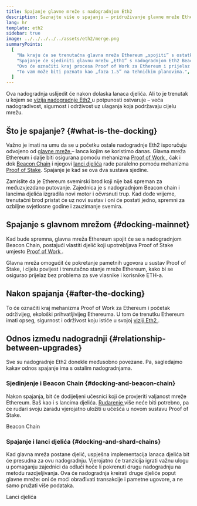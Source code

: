 ```yaml
---
title: Spajanje glavne mreže s nadogradnjom Eth2
description: Saznajte više o spajanju – pridruživanje glavne mreže Ethereum Proof of Stake sustavu koji koordinira Beacon Chain.
lang: hr
template: eth2
sidebar: true
image: ../../../../../assets/eth2/merge.png
summaryPoints:
  [
    "Na kraju će se trenutačna glavna mreža Ethereum „spojiti” s ostatkom nadogradnji Eth2.",
    "Spajanje će sjediniti glavnu mrežu „Eth1” s nadogradnjom Eth2 Beacon Chain i sustavom razdjeljivanja.",
    "Ovo će označiti kraj procesa Proof of Work za Ethereum i prijelaz na Proof of Stake.",
    "To vam može biti poznato kao „faza 1.5” na tehničkim planovima.",
  ]
---
```


<UpgradeStatus date="~2021/22">
    Ova nadogradnja uslijedit će nakon dolaska lanaca djelića. Ali to je trenutak u kojem se <a href="/eth2/vision/"> vizija nadogradnje Eth2 </a> u potpunosti ostvaruje – veća nadogradivost, sigurnost i održivost uz ulaganja koja podržavaju cijelu mrežu.
</UpgradeStatus>

## Što je spajanje? {#what-is-the-docking}

Važno je imati na umu da se u početku ostale nadogradnje Eth2 isporučuju odvojeno od [ glavne mreže ](/glossary/#mainnet) – lanca kojim se koristimo danas. Glavna mreža Ethereum i dalje biti osigurana pomoću mehanizma [Proof of Work ](/developers/docs/consensus-mechanisms/pow/), čak i dok [Beacon Chain](/eth2/beacon-chain/) i njegovi [lanci djelića](/eth2/shard-chains/) rade paralelno pomoću mehanizma [ Proof of Stake](/developers/docs/consensus-mechanisms/pos/). Spajanje je kad se ova dva sustava sjedine.

Zamislite da je Ethereum svemirski brod koji nije baš spreman za međuzvjezdano putovanje. Zajednica je s nadogradnjom Beacon chain i lancima djelića izgradila novi motor i očvrsnuti trup. Kad dođe vrijeme, trenutačni brod pristat će uz novi sustav i oni će postati jedno, spremni za ozbiljne svjetlosne godine i zauzimanje svemira.

## Spajanje s glavnom mrežom {#docking-mainnet}

Kad bude spremna, glavna mreža Ethereum spojit će se s nadogradnjom Beacon Chain, postajući vlastiti djelić koji upotrebljava Proof of Stake umjesto [ Proof of Work ](/developers/docs/consensus-mechanisms/pow/).

Glavna mreža omogućit će pokretanje pametnih ugovora u sustav Proof of Stake, i cijelu povijest i trenutačno stanje mreže Ethereum, kako bi se osigurao prijelaz bez problema za sve vlasnike i korisnike ETH-a.

<!-- ### Improving Mainnet

Before Mainnet docks with the new eth2 system, it’s probably worthwhile sorting some of the issues that are in flight – often referred to as Ethereum1.x.

These include Improvements for

- **End users**: like [EIP-1559](https://eips.ethereum.org/EIPS/eip-1559) which changes the way users bid for blockspace. In other words, making transaction fees more efficient for end users.
- **Client runners**: making running clients more sustainable by capping disk space requirements.
- **Developers**: upgrading the EVM to be more flexible.

Plus many more.

[More on Ethereum1.x](/en/learn/#eth-1x)

These improvements all have a place in Eth2 so it’s likely that their progress may affect the timing of the docking. -->

## Nakon spajanja {#after-the-docking}

To će označiti kraj mehanizma Proof of Work za Ethereum i početak održivijeg, ekološki prihvatljivijeg Ethereuma. U tom će trenutku Ethereum imati opseg, sigurnost i održivost koju istiće u svojoj [ viziji Eth2 ](/eth2/vision/).

## Odnos između nadogradnji {#relationship-between-upgrades}

Sve su nadogradnje Eth2 donekle međusobno povezane. Pa, sagledajmo kakav odnos spajanje ima s ostalim nadogradnjama.

### Sjedinjenje i Beacon Chain {#docking-and-beacon-chain}

Nakon spajanja, bit će dodijeljeni učesnici koji će provjeriti valjanost mreže Ethereum. Baš kao i s lancima djelića. [ Rudarenje ](/developers/docs/consensus-mechanisms/pow/mining/) više neće biti potrebno, pa će rudari svoju zaradu vjerojatno uložiti u učešća u novom sustavu Proof of Stake.

<ButtonLink to="/eth2/beacon-chain/">Beacon Chain</ButtonLink>

### Spajanje i lanci djelića {#docking-and-shard-chains}

Kad glavna mreža postane djelić, uspješna implementacija lanaca djelića bit će presudna za ovu nadogradnju. Vjerojatno će tranzicija igrati važnu ulogu u pomaganju zajednici da odluči hoće li pokrenuti drugu nadogradnju na metodu razdjeljivanja. Ova će nadogradnja kreirati druge djeliće poput glavne mreže: oni će moći obrađivati transakcije i pametne ugovore, a ne samo pružati više podataka.

<ButtonLink to="/eth2/shard-chains/">Lanci djelića</ButtonLink>
